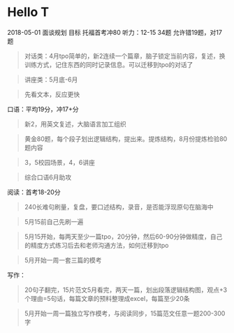 # Hello T

2018-05-01 面谈规划
目标
托福首考冲80
听力：12-15  34题 允许错19题，对17题

> 对话类：4月tpo简单的，新2连续一个篇章，脑子锁定当前内容，复述，换训练方式，记住东西的同时记录信息。可以迁移到tpo的对话了

> 讲座类：5月底-6月

> 先看文本，反应更快

口语：平均19分，冲17+分

> 新2，用英文复述，大脑语言加工组织

> 黄金80题，每个段子划出逻辑结构，提出来。提炼结构，8月份提炼检验80题内容

> 3，5校园场景，4，6讲座
	
> 综合口语6月助攻

阅读：首考18-20分
	 
> 240长难句刷量，复盘，要口述结构，录音，是否能浮现原句在脑海中

> 5月15前自己先刷一遍

> 5月15开始，每两天至少一篇tpo，20分钟，然后60-90分钟做精度，自己的精度方式练习后去和老师沟通方法，如何迁移到tpo

> 5月开始一周一套三篇的模考

写作：

> 20句子翻完，15片范文5月看完，两天一篇，划出段落逻辑结构图，观点+3个理由=5句话，每篇文章的预料整理成excel，每篇至少20条

> 5月开始一周一篇独立写作模考，与阅读同步，15篇范文任意一题200-300字